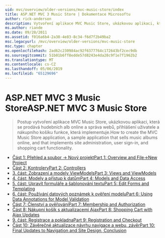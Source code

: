 ```yaml
---
uid: mvc/overview/older-versions/mvc-music-store/index
title: ASP.NET MVC 3 Music Store | Dokumentace Microsoftu
author: rick-anderson
description: Vytvoření aplikace MVC Music Store, ukázkovou aplikaci, která se prodává hudebních alb online a, který implementuje Správa webu přihlášení uživatele,...
ms.author: riande
ms.date: 09/28/2011
ms.assetid: f016a6b4-2a38-4e83-8c34-f6d7f2b49ba2
msc.legacyurl: /mvc/overview/older-versions/mvc-music-store
msc.type: chapter
ms.openlocfilehash: 2ad62c230984ac92f6377764c172643bf2cec9db
ms.sourcegitcommit: 51b01b6ff8edde57d8243e4da28c9f1e7f1962b2
ms.translationtype: MT
ms.contentlocale: cs-CZ
ms.lasthandoff: 05/06/2019
ms.locfileid: "65129696"
---
```

# <a name="aspnet-mvc-3-music-store"></a><span data-ttu-id="1ee06-103">ASP.NET MVC 3 Music Store</span><span class="sxs-lookup"><span data-stu-id="1ee06-103">ASP.NET MVC 3 Music Store</span></span>

> <span data-ttu-id="1ee06-104">Postup vytvoření aplikace MVC Music Store, ukázkovou aplikaci, která se prodává hudebních alb online a správa webů, přihlášení uživatele a nákupního košíku funkce, která implementuje.</span><span class="sxs-lookup"><span data-stu-id="1ee06-104">How to create the MVC Music Store application, a sample application that sells music albums online, and that implements site administration, user sign-in, and shopping cart functionality.</span></span>

- [<span data-ttu-id="1ee06-105">Část 1: Přehled a soubor -> Nový projekt</span><span class="sxs-lookup"><span data-stu-id="1ee06-105">Part 1: Overview and File->New Project</span></span>](mvc-music-store-part-1.md)
- [<span data-ttu-id="1ee06-106">Část 2: Kontrolery</span><span class="sxs-lookup"><span data-stu-id="1ee06-106">Part 2: Controllers</span></span>](mvc-music-store-part-2.md)
- [<span data-ttu-id="1ee06-107">3. část: Zobrazení a modely ViewModels</span><span class="sxs-lookup"><span data-stu-id="1ee06-107">Part 3: Views and ViewModels</span></span>](mvc-music-store-part-3.md)
- [<span data-ttu-id="1ee06-108">4. část: Modely a přístup k datům</span><span class="sxs-lookup"><span data-stu-id="1ee06-108">Part 4: Models and Data Access</span></span>](mvc-music-store-part-4.md)
- [<span data-ttu-id="1ee06-109">5. část: Upravit formuláře a šablonování textu</span><span class="sxs-lookup"><span data-stu-id="1ee06-109">Part 5: Edit Forms and Templating</span></span>](mvc-music-store-part-5.md)
- [<span data-ttu-id="1ee06-110">6. část: Používání datových poznámek k ověření modelu</span><span class="sxs-lookup"><span data-stu-id="1ee06-110">Part 6: Using Data Annotations for Model Validation</span></span>](mvc-music-store-part-6.md)
- [<span data-ttu-id="1ee06-111">Část 7: Členství a ověřování</span><span class="sxs-lookup"><span data-stu-id="1ee06-111">Part 7: Membership and Authorization</span></span>](mvc-music-store-part-7.md)
- [<span data-ttu-id="1ee06-112">Část 8: Nákupní košík s aktualizacemi Ajax</span><span class="sxs-lookup"><span data-stu-id="1ee06-112">Part 8: Shopping Cart with Ajax Updates</span></span>](mvc-music-store-part-8.md)
- [<span data-ttu-id="1ee06-113">9. část: Registrace a pokladna</span><span class="sxs-lookup"><span data-stu-id="1ee06-113">Part 9: Registration and Checkout</span></span>](mvc-music-store-part-9.md)
- [<span data-ttu-id="1ee06-114">Část 10: Závěrečné aktualizace návrhu navigace a webu, závěr</span><span class="sxs-lookup"><span data-stu-id="1ee06-114">Part 10: Final Updates to Navigation and Site Design, Conclusion</span></span>](mvc-music-store-part-10.md)

